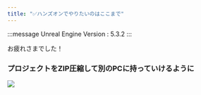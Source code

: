```yaml
---
title: "✅ハンズオンでやりたいのはここまで"
---
```

:::message
Unreal Engine Version : 5.3.2
:::

お疲れさまでした！

### プロジェクトをZIP圧縮して別のPCに持っていけるように

![](https://storage.googleapis.com/zenn-user-upload/d70f4bb3e540-20240114.png)

